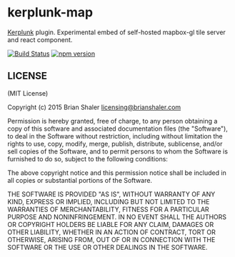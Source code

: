 # kerplunk-map

[Kerplunk](https://github.com/brianshaler/kerplunk) plugin. Experimental embed of self-hosted mapbox-gl tile server and react component.

[![Build Status](https://travis-ci.org/brianshaler/kerplunk-map.svg)](https://travis-ci.org/brianshaler/kerplunk-map)
[![npm version](https://img.shields.io/npm/v/kerplunk-map.svg)](https://www.npmjs.com/package/kerplunk-map)

## LICENSE

(MIT License)

Copyright (c) 2015 Brian Shaler <licensing@brianshaler.com>

Permission is hereby granted, free of charge, to any person obtaining
a copy of this software and associated documentation files (the
"Software"), to deal in the Software without restriction, including
without limitation the rights to use, copy, modify, merge, publish,
distribute, sublicense, and/or sell copies of the Software, and to
permit persons to whom the Software is furnished to do so, subject to
the following conditions:

The above copyright notice and this permission notice shall be
included in all copies or substantial portions of the Software.

THE SOFTWARE IS PROVIDED "AS IS", WITHOUT WARRANTY OF ANY KIND,
EXPRESS OR IMPLIED, INCLUDING BUT NOT LIMITED TO THE WARRANTIES OF
MERCHANTABILITY, FITNESS FOR A PARTICULAR PURPOSE AND
NONINFRINGEMENT. IN NO EVENT SHALL THE AUTHORS OR COPYRIGHT HOLDERS BE
LIABLE FOR ANY CLAIM, DAMAGES OR OTHER LIABILITY, WHETHER IN AN ACTION
OF CONTRACT, TORT OR OTHERWISE, ARISING FROM, OUT OF OR IN CONNECTION
WITH THE SOFTWARE OR THE USE OR OTHER DEALINGS IN THE SOFTWARE.
